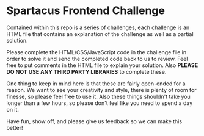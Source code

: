 # Spartacus Frontend Challenge

Contained within this repo is a series of challenges, each challenge is an HTML file that contains an explanation of the challenge as well as a partial solution.

Please complete the HTML/CSS/JavaScript code in the challenge file in order to solve it and send the completed code back to us to review. 
Feel free to put comments in the HTML file to explain your solution. Also **PLEASE DO NOT USE ANY THIRD PARTY LIBRARIES** to complete these.

One thing to keep in mind here is that these are fairly open-ended for a reason. 
We want to see your creativity and style, there is plenty of room for finesse, so please feel free to use it. 
Also these things shouldn't take you longer than a few hours, so please don't feel like you need to spend a day on it.

Have fun, show off, and please give us feedback so we can make this better!
